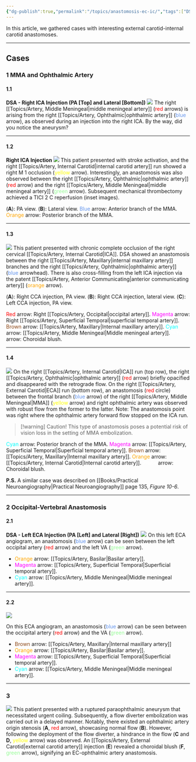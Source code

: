 ```yaml
---
{"dg-publish":true,"permalink":"/topics/anastomosis-ec-ic/","tags":["DSA","anatomy"],"created":"2023-09-14T14:09:03.000-07:00","updated":"2024-05-03T13:13:10.295-07:00"}
---
```



In this article, we gathered cases with interesting external carotid-internal carotid anastomoses.

---

## Cases

### 1 MMA and Ophthalmic Artery

#### 1.1

**DSA - Right ICA Injection (PA \[Top\] and Lateral \[Bottom\])**
![](https://i.imgur.com/O3RCMBz.jpg)
The right [[Topics/Artery, Middle Meningeal\|middle meningeal artery]] (<span style="color:red">red</span> arrows) is arising from the right [[Topics/Artery, Ophthalmic\|ophthalmic artery]] (<span style="color:cornflowerblue">blue</span> arrow), as observed during an injection into the right ICA. By the way, did you notice the aneurysm?

--- 

#### 1.2

**Right ICA Injection**
![](https://i.imgur.com/tzvd5PW.jpg)
This patient presented with stroke activation, and the right [[Topics/Artery, Internal Carotid\|internal carotid artery]] run showed a right M 1 occlusion (<span style="color:yellow">yellow</span> arrow). Interestingly, an anastomosis was also observed between the right [[Topics/Artery, Ophthalmic\|ophthalmic artery]] (<span style="color:red">red</span> arrow) and the right [[Topics/Artery, Middle Meningeal\|middle meningeal artery]] (<span style="color:palegreen">green</span> arrow). Subsequent mechanical thrombectomy achieved a TICI 2 C reperfusion (inset images).

(**A**): PA view.
(**B**): Lateral view.
<span style="color:cornflowerblue">Blue</span> arrow: Anterior branch of the MMA.
<span style="color:orange">Orange</span> arrow: Posterior branch of the MMA.

---

#### 1.3

![](https://i.imgur.com/z5i4GBb.jpeg)
This patient presented with chronic complete occlusion of the right cervical [[Topics/Artery, Internal Carotid\|ICA]]. DSA showed an anastomosis between the right [[Topics/Artery, Maxillary\|internal maxillary artery]] branches and the right [[Topics/Artery, Ophthalmic\|ophthalmic artery]] (<span style="color:cornflowerblue">blue</span> arrowhead). There is also cross-filling from the left ICA injection via the patent [[Topics/Artery, Anterior Communicating\|anterior communicating artery]] (<span style="color:orange">orange</span> arrow).

(**A**): Right CCA injection, PA view.
(**B**): Right CCA injection, lateral view.
(**C**): Left CCA injection, PA view.

<span style="color:red">Red</span> arrow: Right [[Topics/Artery, Occipital\|occipital artery]].
<span style="color:magenta">Magenta</span> arrow: Right [[Topics/Artery, Superficial Temporal\|superficial temporal artery]].
<span style="color:SaddleBrown">Brown</span> arrow: [[Topics/Artery, Maxillary\|Internal maxillary artery]].
<span style="color:cyan">Cyan</span> arrow: [[Topics/Artery, Middle Meningeal\|Middle meningeal artery]].
<span style="color:white">White</span> arrow: Choroidal blush.

---

#### 1.4

![](https://i.imgur.com/Gh8n9F7.jpeg)
On the right [[Topics/Artery, Internal Carotid\|ICA]] run (top row), the right [[Topics/Artery, Ophthalmic\|ophthalmic artery]] (<span style="color:red">red</span> arrow) briefly opacified and disappeared with the retrograde flow. On the right [[Topics/Artery, External Carotid\|ECA]] run (bottom row), an anastomosis (<span style="color:red">red</span> circle) between the frontal branch (<span style="color:cornflowerblue">blue</span> arrow) of the right [[Topics/Artery, Middle Meningeal\|MMA]] (<span style="color:yellow">yellow</span> arrow) and right ophthalmic artery was observed with robust flow from the former to the latter. Note: The anastomosis point was right where the ophthalmic artery forward flow stopped on the ICA run.

> [!warning] Caution!
> This type of anastomosis poses a potential risk of vision loss in the setting of MMA embolization. 

<span style="color:cyan">Cyan</span> arrow: Posterior branch of the MMA.
<span style="color:Magenta">Magenta</span> arrow: [[Topics/Artery, Superficial Temporal\|Superficial temporal artery]].
<span style="color:SaddleBrown">Brown</span> arrow: [[Topics/Artery, Maxillary\|Internal maxillary artery]].
<span style="color:orange">Orange</span> arrow: [[Topics/Artery, Internal Carotid\|Internal carotid artery]].
<span style="color:white">White</span> arrow: Choroidal blush.

**P.S.** A similar case was described on [[Books/Practical Neuroangiography\|Practical Neuroangiography]] page 135, *Figure 10-6*.

---

### 2 Occipital-Vertebral Anastomosis

#### 2.1

**DSA - Left ECA Injection (PA \[Left\] and Lateral \[Right\])**
![](https://i.imgur.com/kHKRuzV.jpg)
On this left ECA angiogram, an anastomosis (<span style="color:cornflowerblue">blue</span> arrow) can be seen between the left occipital artery (<span style="color:red">red</span> arrow) and the left VA (<span style="color:palegreen">green</span> arrow).

- <span style="color:orange">Orange</span> arrow: [[Topics/Artery, Basilar\|Basilar artery]].
- <span style="color:magenta">Magenta</span> arrow: [[Topics/Artery, Superficial Temporal\|Superficial temporal artery]].
- <span style="color:cyan">Cyan</span> arrow: [[Topics/Artery, Middle Meningeal\|Middle meningeal artery]].

---

#### 2.2

![](https://i.imgur.com/757AQH4.jpg)

On this ECA angiogram, an anastomosis (<span style="color:cornflowerblue">blue</span> arrow) can be seen between the occipital artery (<span style="color:red">red</span> arrow) and the VA (<span style="color:palegreen">green</span> arrow).

- <span style="color:SaddleBrown">Brown</span> arrow: [[Topics/Artery, Maxillary\|Internal maxillary artery]]
- <span style="color:orange">Orange</span> arrow: [[Topics/Artery, Basilar\|Basilar artery]].
- <span style="color:magenta">Magenta</span> arrow: [[Topics/Artery, Superficial Temporal\|Superficial temporal artery]].
- <span style="color:cyan">Cyan</span> arrow: [[Topics/Artery, Middle Meningeal\|Middle meningeal artery]].

---

### 3

![](https://i.imgur.com/rhWp7hA.jpg)
This patient presented with a ruptured paraophthalmic aneurysm that necessitated urgent coiling. Subsequently, a flow diverter embolization was carried out in a delayed manner. Notably, there existed an ophthalmic artery origin stenosis (**A**, <span style="color:red">red</span> arrow), showcasing normal flow (**B**). However, following the deployment of the flow diverter, a hindrance in the flow (**C** and **D**, <span style="color:yellow">yellow</span> arrow) was observed. An [[Topics/Artery, External Carotid\|external carotid artery]] injection (**E**) revealed a choroidal blush (**F**, <span style="color:palegreen">green</span> arrow), signifying an EC-ophthalmic artery anastomosis.